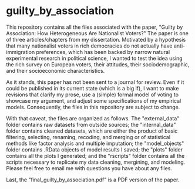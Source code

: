 # guilty_by_association
 
This repository contains all the files associated with the paper, "Guilty by Association: How Heterogeneous Are Nationalist Voters?" The paper is one of three articles/chapters from my dissertation. Motivated by a hypothesis that many nationalist voters in rich democracies do not actually have anti-immigration preferences, which has been backed by narrow natural experimental research in political science, I wanted to test the idea using the rich survey on European voters, their attitudes, their sociodemographic, and their socioeconomic characteristics.

As it stands, this paper has not been sent to a journal for review. Even if it could be published in its current state (which is a big if), I want to make revisions that clarify my prose, use a (simple) formal model of voting to showcase my argument, and adjust some specifications of my empirical models. Consequently, the files in this repository are subject to change.

With that caveat, the files are organized as follows. The "external_data" folder contains raw datasets from outside sources; the "internal_data" folder contains cleaned datasets, which are either the product of basic filtering, selecting, renaming, recoding, and merging or of statistical methods like factor analysis and multiple imputation; the "model_objects" folder contains .RData objects of model results I saved; the "plots" folder contains all the plots I generated; and the "rscripts" folder contains all the scripts necessary to replicate my data cleaning, mergining, and modeling. Please feel free to email me with questions you have about any files.

Last, the "final_guilty_by_association.pdf" is a PDF version of the paper.





